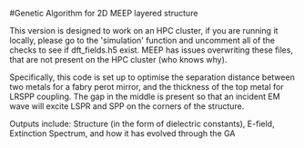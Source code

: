 #Genetic Algorithm for 2D MEEP layered structure

This version is designed to work on an HPC cluster, if you are running it locally, please go to the 'simulation' function and uncomment all of the checks to see if dft_fields.h5 exist. MEEP has issues overwriting these files, that are not present on the HPC cluster (who knows why).

Specifically, this code is set up to optimise the separation distance between two metals for a fabry perot mirror, and the thickness of the top metal for LRSPP coupling. The gap in the middle is present so that an incident EM wave will excite LSPR and SPP on the corners of the structure. 

Outputs include: Structure (in the form of dielectric constants), E-field, Extinction Spectrum, and how it has evolved through the GA

